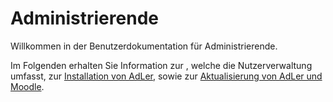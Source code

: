 # Administrierende

Willkommen in der Benutzerdokumentation für Administrierende.

Im Folgenden erhalten Sie Information zur [](Administration-in-moodle-VP.md), welche die Nutzerverwaltung umfasst, 
zur [Installation von AdLer](Adler-installieren-VP.md), sowie
zur [Aktualisierung von AdLer und Moodle](AdLer-aktualisieren-VP.md).